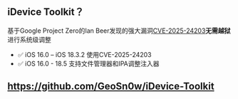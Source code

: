 ## iDevice Toolkit？

基于Google Project Zero的Ian Beer发现的强大漏洞[CVE-2025-24203](https://project-zero.issues.chromium.org/issues/391518636)**无需越狱**进行系统级调整
- ✅ iOS 16.0 – iOS 18.3.2 使用CVE-2025-24203
- ✅ iOS 16.0 - 18.5 支持文件管理器和IPA调整注入器

## https://github.com/GeoSn0w/iDevice-Toolkit
